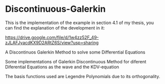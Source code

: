 # Discontinuous-Galerkin

This is the implementation of the example in section 4.1 of my thesis,
you can find the explanation of the development in it:

https://drive.google.com/file/d/1w4zz52F_49-zJLAFJyacdKX9D2ARtZ6S/view?usp=sharing

A Discontinuos Galerkin Method to solve some Differential Equations

Some implementations of Galerkin Discontinuous Method
for diferent Diferential Equations as the wave and the KDV-equation

The basis functions used are Legendre Polynomials due to its orthogonality.
